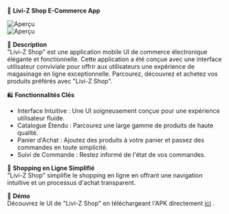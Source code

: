 📱 **Livi-Z Shop E-Commerce App**  

![Aperçu](https://i.ibb.co/4YW5zJv/1.png)  
![Aperçu](https://i.ibb.co/Vtn5xQx/2.png)  

📁 **Description**  
"Livi-Z Shop" est une application mobile UI de commerce électronique élégante et fonctionnelle. Cette application a été conçue avec une interface utilisateur conviviale pour offrir aux utilisateurs une expérience de magasinage en ligne exceptionnelle. Parcourez, découvrez et achetez vos produits préférés avec "Livi-Z Shop".

🛍️ **Fonctionnalités Clés**  
- Interface Intuitive : Une UI soigneusement conçue pour une expérience utilisateur fluide.
- Catalogue Étendu : Parcourez une large gamme de produits de haute qualité.
- Panier d'Achat : Ajoutez des produits à votre panier et passez des commandes en toute simplicité.
- Suivi de Commande : Restez informé de l'état de vos commandes.

👜 **Shopping en Ligne Simplifié**  
"Livi-Z Shop" simplifie le shopping en ligne en offrant une navigation intuitive et un processus d'achat transparent.

🎁 **Démo**  
Découvrez le UI de "Livi-Z Shop" en téléchargeant l'APK directement [ici](https://1drv.ms/u/s!AuLsqIDZd3ZliiaSV1uk0EW-TK2F?e=5A3vqJ) .
